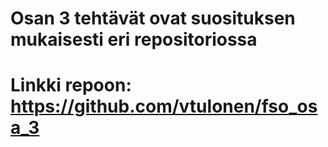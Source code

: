 # Osan 3 tehtävät ovat suosituksen mukaisesti eri repositoriossa

# Linkki repoon: https://github.com/vtulonen/fso_osa_3
